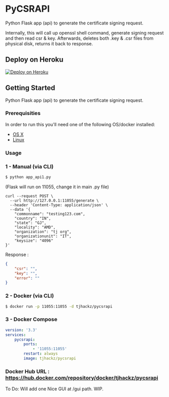 # PyCSRAPI
Python Flask app (api) to generate the certificate signing request.

Internally, this will call up openssl shell command, generate signing request and then read csr & key.
Afterwards, deletes both .key & .csr files from physical disk, returns it back to response. 

## Deploy on Heroku
[![Deploy on Heroku](https://www.herokucdn.com/deploy/button.svg)](https://heroku.com/deploy)



## Getting Started

Python Flask app (api) to generate the certificate signing request.

### Prerequisities


In order to run this you'll need one of the following OS/docker installed:

* [OS X](https://docs.docker.com/mac/started/)
* [Linux](https://docs.docker.com/linux/started/)

### Usage

### 1 - Manual (via CLI)

```bash
$ python app_api1.py
```

(Flask will run on 11055, change it in main .py file)

```
curl --request POST \
  --url http://127.0.0.1:11055/generate \
  --header 'Content-Type: application/json' \
  --data '{
	"commonname": "testing123.com",
	"country": "IN",
	"state": "GJ",
	"locality": "AMD",
	"organization": "tj org",
	"organizationunit": "IT",
	"keysize": "4096"
}'
```

Response :

```json
{
	"csr": "",
	"key": "",
	"error": ""
}
```

### 2 - Docker (via CLI)


```bash
$ docker run -p 11055:11055 -d tjhackz/pycsrapi
```

### 3 - Docker Compose 

```yml
version: '3.3'
services:
    pycsrapi:
        ports:
            - '11055:11055'
        restart: always
        image: tjhackz/pycsrapi
```

### Docker Hub URL : https://hub.docker.com/repository/docker/tjhackz/pycsrapi



To Do:
Will add one Nice GUI at /gui path. 
WIP.
